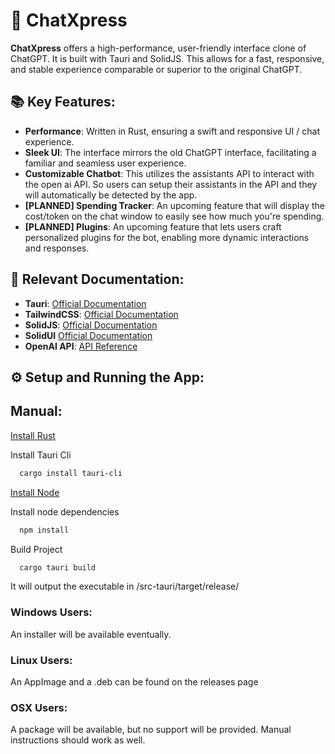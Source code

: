 # 🚀 ChatXpress

**ChatXpress** offers a high-performance, user-friendly interface clone of ChatGPT. It is built with Tauri and SolidJS. This allows for a fast, responsive, and stable experience comparable or superior to the original ChatGPT.



## 📚 Key Features:

- **Performance**: Written in Rust, ensuring a swift and responsive UI / chat experience.
- **Sleek UI**: The interface mirrors the old ChatGPT interface, facilitating a familiar and seamless user experience.
- **Customizable Chatbot**: This utilizes the assistants API to interact with the open ai API. So users can setup their assistants in the API and they will automatically be detected by the app. 
- **[PLANNED] Spending Tracker**: An upcoming feature that will display the cost/token on the chat window to easily see how much you're spending.
- **[PLANNED] Plugins**: An upcoming feature that lets users craft personalized plugins for the bot, enabling more dynamic interactions and responses.

## 📘 Relevant Documentation:

- **Tauri**: [Official Documentation](https://tauri.app/v1/guides/)
- **TailwindCSS**: [Official Documentation](https://tailwindcss.com/)
- **SolidJS**: [Official Documentation](https://www.solidjs.com/guides/getting-started)
- **SolidUI** [Official Documentation](https://www.solid-ui.com/)
- **OpenAI API**: [API Reference](https://beta.openai.com/docs/api-reference/introduction)

## ⚙️ Setup and Running the App:

## Manual:
[Install Rust](https://www.rust-lang.org/tools/install)

Install Tauri Cli
```bash
  cargo install tauri-cli
```
[Install Node](https://nodejs.org/en/download)

Install node dependencies
```bash
  npm install
```

Build Project
```bash
  cargo tauri build
```

It will output the executable in /src-tauri/target/release/

### Windows Users:

An installer will be available eventually.

### Linux Users:

An AppImage and a .deb can be found on the releases page

### OSX Users:

A package will be available, but no support will be provided. Manual instructions should work as well.


